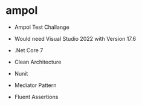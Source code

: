 # ampol

- Ampol Test Challange 

- Would need Visual Studio 2022 with Version 17.6 
- .Net Core 7
- Clean Architecture
- Nunit
- Mediator Pattern
- Fluent Assertions